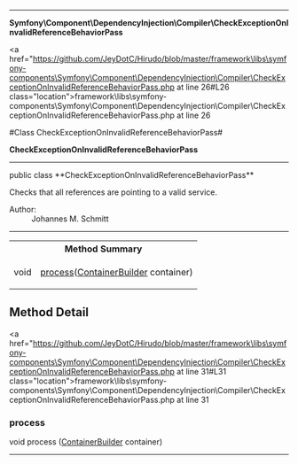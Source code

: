
- - -

**Symfony\Component\DependencyInjection\Compiler\CheckExceptionOnInvalidReferenceBehaviorPass**


<a href="https://github.com/JeyDotC/Hirudo/blob/master/framework\libs\symfony-components\Symfony\Component\DependencyInjection\Compiler\CheckExceptionOnInvalidReferenceBehaviorPass.php at line 26#L26 class="location">framework\libs\symfony-components\Symfony\Component\DependencyInjection\Compiler\CheckExceptionOnInvalidReferenceBehaviorPass.php at line 26</a>

#Class CheckExceptionOnInvalidReferenceBehaviorPass#

**CheckExceptionOnInvalidReferenceBehaviorPass**




- - -

<p class="signature">public  class **CheckExceptionOnInvalidReferenceBehaviorPass**</p>

<div class="comment" id="overview_description"><p>Checks that all references are pointing to a valid service.</p></div>

<dl>
<dt>Author:</dt>
<dd>Johannes M. Schmitt <schmittjoh@gmail.com></dd>
</dl>


- - -

<table id="summary_method">
<tr><th colspan="2">Method Summary</th></tr>
<tr>
<td><span class='k'></span> <span class='nx'>void</span></td>
<td class="description"><p class="name"><a href="#process">process</a>(<a href="../../../../symfony/component/dependencyinjection/containerbuilder.html">ContainerBuilder</a> container)</p></td>
</tr>
</table>

<h2 id="detail_method">Method Detail</h2>

<a href="https://github.com/JeyDotC/Hirudo/blob/master/framework\libs\symfony-components\Symfony\Component\DependencyInjection\Compiler\CheckExceptionOnInvalidReferenceBehaviorPass.php at line 31#L31 class="location">framework\libs\symfony-components\Symfony\Component\DependencyInjection\Compiler\CheckExceptionOnInvalidReferenceBehaviorPass.php at line 31</a>

<h3 id="process()">process</h3>
<span class='k'></span> <span class='nx'>void</span> <span class='nf'>process</span> (<a href="../../../../symfony/component/dependencyinjection/containerbuilder.html">ContainerBuilder</a> container)

<div class="details">
</div>

- - -

